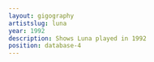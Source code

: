```yaml
---
layout: gigography
artistslug: luna
year: 1992
description: Shows Luna played in 1992
position: database-4
---
```

